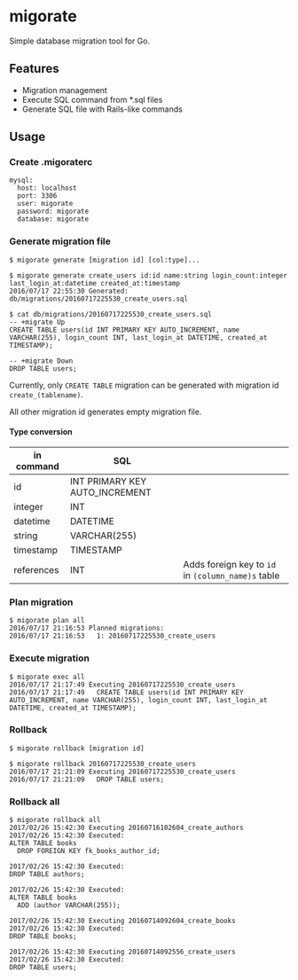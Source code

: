 migorate
===

Simple database migration tool for Go.

## Features
- Migration management
- Execute SQL command from \*.sql files
- Generate SQL file with Rails-like commands

## Usage
### Create .migoraterc
```
mysql:
  host: localhost
  port: 3306
  user: migorate
  password: migorate
  database: migorate
```

### Generate migration file
```shell
$ migorate generate [migration id] [col:type]...
```

```shell
$ migorate generate create_users id:id name:string login_count:integer last_login_at:datetime created_at:timestamp
2016/07/17 22:55:30 Generated: db/migrations/20160717225530_create_users.sql

$ cat db/migrations/20160717225530_create_users.sql
-- +migrate Up
CREATE TABLE users(id INT PRIMARY KEY AUTO_INCREMENT, name VARCHAR(255), login_count INT, last_login_at DATETIME, created_at TIMESTAMP);

-- +migrate Down
DROP TABLE users;
```

Currently, only `CREATE TABLE` migration can be generated with migration id `create_(tablename)`.

All other migration id generates empty migration file.

#### Type conversion
| in command | SQL |  |
|---|---|---|
| id | INT PRIMARY KEY AUTO_INCREMENT |  |
| integer | INT |  |
| datetime | DATETIME |  |
| string | VARCHAR(255) |  |
| timestamp | TIMESTAMP |  |
| references | INT | Adds foreign key to `id` in `(column_name)s` table |

### Plan migration
```shell
$ migorate plan all
2016/07/17 21:16:53 Planned migrations:
2016/07/17 21:16:53   1: 20160717225530_create_users
```

### Execute migration
```shell
$ migorate exec all
2016/07/17 21:17:49 Executing 20160717225530_create_users
2016/07/17 21:17:49   CREATE TABLE users(id INT PRIMARY KEY AUTO_INCREMENT, name VARCHAR(255), login_count INT, last_login_at DATETIME, created_at TIMESTAMP);
```

### Rollback
```shell
$ migorate rollback [migration id]
```

```shell
$ migorate rollback 20160717225530_create_users
2016/07/17 21:21:09 Executing 20160717225530_create_users
2016/07/17 21:21:09   DROP TABLE users;
```

### Rollback all
```shell
$ migorate rollback all
2017/02/26 15:42:30 Executing 20160716102604_create_authors
2017/02/26 15:42:30 Executed:
ALTER TABLE books
  DROP FOREIGN KEY fk_books_author_id;

2017/02/26 15:42:30 Executed:
DROP TABLE authors;

2017/02/26 15:42:30 Executed:
ALTER TABLE books
  ADD (author VARCHAR(255));

2017/02/26 15:42:30 Executing 20160714092604_create_books
2017/02/26 15:42:30 Executed:
DROP TABLE books;

2017/02/26 15:42:30 Executing 20160714092556_create_users
2017/02/26 15:42:30 Executed:
DROP TABLE users;
```
